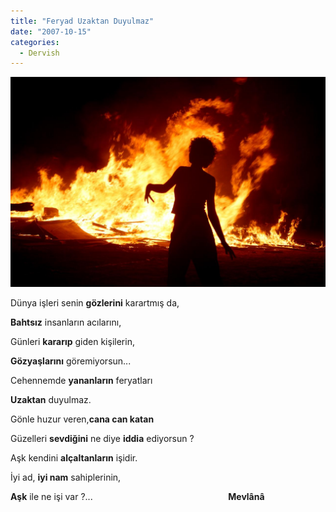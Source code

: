 ```yaml
---
title: "Feryad Uzaktan Duyulmaz"
date: "2007-10-15"
categories: 
  - Dervish
---
```


[![img_4940.jpg](../uploads/2007/10/img_4940.jpg)](../uploads/2007/10/img_4940.jpg "img_4940.jpg")

Dünya işleri senin **gözlerini** karartmış da,

**Bahtsız** insanların acılarını,

Günleri **kararıp** giden kişilerin,

**Gözyaşlarını** göremiyorsun...

Cehennemde **yananların** feryatları

**Uzaktan** duyulmaz.

Gönle huzur veren,**cana can katan**

Güzelleri **sevdiğini** ne diye **iddia** ediyorsun ?

Aşk kendini **alçaltanların** işidir.

İyi ad, **iyi nam** sahiplerinin,

**Aşk** ile ne işi var ?...                                                       **Mevlânâ**
